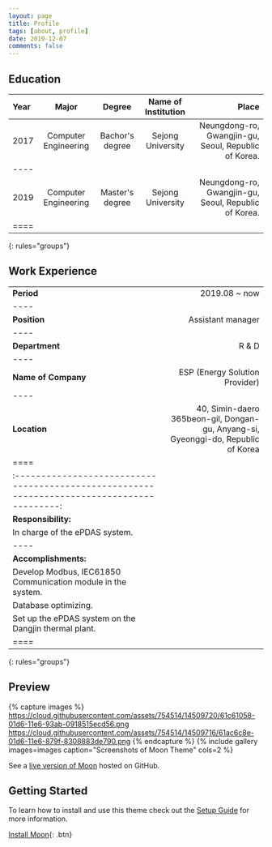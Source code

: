 ```yaml
---
layout: page
title: Profile
tags: [about, profile]
date: 2019-12-07
comments: false
---
```


## Education

| Year | Major | Degree | Name of Institution | Place |
|:------|:-------------:|:----------:|:--------------------:|----------------------------------------:|
| 2017 | Computer Engineering | Bachor's degree | Sejong University | Neungdong-ro, Gwangjin-gu, Seoul, Republic of Korea. |
|----
| 2019 | Computer Engineering | Master's degree | Sejong University | Neungdong-ro, Gwangjin-gu, Seoul, Republic of Korea. |
|====
{: rules="groups"}


## Work Experience

|  |                                                  |
|:--------|-----------------------------------------------------------------------------------:|
| <b> Period </b>| 2019.08 ~ now |
|----
| <b> Position </b>| Assistant manager |
|----
| <b> Department </b>| R & D |
|----
| <b> Name of Company </b>| ESP (Energy Solution Provider) |
|----
| <b> Location </b>| 40, Simin-daero 365beon-gil, Dongan-gu, Anyang-si, Gyeonggi-do, Republic of Korea |
|====
|:------------------------------------------------------------------------------------------:|
| <b> Responsibility: </b>|
| In charge of the ePDAS system. |
|----
| <b> Accomplishments: </b>|
| Develop Modbus, IEC61850 Communication module in the system. |
| Database optimizing. |
| Set up the ePDAS system on the Dangjin thermal plant. |
|====
{: rules="groups"}

## Preview

{% capture images %}
    https://cloud.githubusercontent.com/assets/754514/14509720/61c61058-01d6-11e6-93ab-0918515ecd56.png
    https://cloud.githubusercontent.com/assets/754514/14509716/61ac6c8e-01d6-11e6-879f-8308883de790.png
{% endcapture %}
{% include gallery images=images caption="Screenshots of Moon Theme" cols=2 %}

See a [live version of Moon](http://taylantatli.github.io/Moon) hosted on GitHub.

## Getting Started

To learn how to install and use this theme check out the [Setup Guide](http://taylantatli.me/Moon/moon-theme/) for more information.
      
[Install Moon](https://github.com/TaylanTatli/Moon){: .btn}
